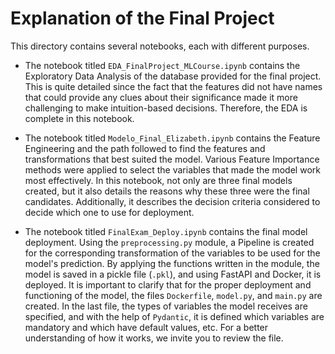 # **Explanation of the Final Project**

This directory contains several notebooks, each with different purposes.

* The notebook titled `EDA_FinalProject_MLCourse.ipynb` contains the Exploratory Data Analysis of the database provided for the final project. This is quite detailed since the fact that the features did not have names that could provide any clues about their significance made it more challenging to make intuition-based decisions. Therefore, the EDA is complete in this notebook.

* The notebook titled `Modelo_Final_Elizabeth.ipynb` contains the Feature Engineering and the path followed to find the features and transformations that best suited the model. Various Feature Importance methods were applied to select the variables that made the model work most effectively. In this notebook, not only are three final models created, but it also details the reasons why these three were the final candidates. Additionally, it describes the decision criteria considered to decide which one to use for deployment.

* The notebook titled `FinalExam_Deploy.ipynb` contains the final model deployment. Using the `preprocessing.py` module, a Pipeline is created for the corresponding transformation of the variables to be used for the model's prediction. By applying the functions written in the module, the model is saved in a pickle file (`.pkl`), and using FastAPI and Docker, it is deployed.
	It is important to clarify that for the proper deployment and functioning of the model, the files `Dockerfile`, `model.py`, and `main.py` are created. In          the last file, the types of variables the model receives are specified, and with the help of `Pydantic`, it is defined which variables are mandatory and which have default values, etc. For a better understanding of how it works, we invite you to review the file.


